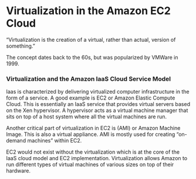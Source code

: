 # Virtualization in the Amazon EC2 Cloud

“Virtualization is the creation of a virtual, rather than actual, version of something.”

The concept dates back to the 60s, but was popularized by VMWare in 1999. 

### Virtualization and the Amazon IaaS Cloud Service Model

Iaas is characterized by delivering virtualized computer infrastructure in the form of a service. A good example is EC2 or Amazon Elastic Compute Cloud.  This is essentially an IaaS service that provides virtual servers based on the Xen hypervisor. A hypervisor acts as a virtual machine manager that sits on top of a host system where all the virtual machines are run.

Another critical part of virtualization in EC2 is (AMI) or Amazon Machine Image.  This is also a virtual appliance. AMI is mostly used for creating “on-demand machines” within EC2.  

EC2 would not exist without the virtualization which is at the core of the IaaS cloud model and EC2 implementation. Virtualization allows Amazon to run different types of virtual machines of various sizes on top of their hardware.
